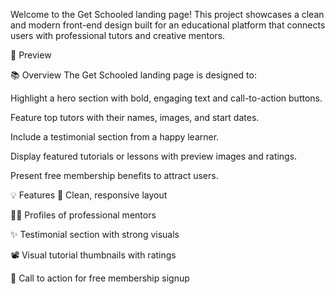 Welcome to the Get Schooled landing page! This project showcases a clean and modern front-end design built for an educational platform that connects users with professional tutors and creative mentors.

📸 Preview

📚 Overview
The Get Schooled landing page is designed to:

Highlight a hero section with bold, engaging text and call-to-action buttons.

Feature top tutors with their names, images, and start dates.

Include a testimonial section from a happy learner.

Display featured tutorials or lessons with preview images and ratings.

Present free membership benefits to attract users.

💡 Features
🎯 Clean, responsive layout

🧑‍🏫 Profiles of professional mentors

✨ Testimonial section with strong visuals

📽️ Visual tutorial thumbnails with ratings

💜 Call to action for free membership signup